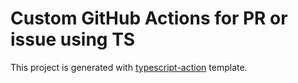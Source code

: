 # Custom GitHub Actions for PR or issue using TS

This project is generated with
[typescript-action](https://github.com/actions/typescript-action) template.
